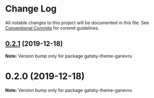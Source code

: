 # Change Log

All notable changes to this project will be documented in this file.
See [Conventional Commits](https://conventionalcommits.org) for commit guidelines.

## [0.2.1](https://github.com/Ganevru/gatsby-theme-ganevru/compare/gatsby-theme-ganevru@0.2.0...gatsby-theme-ganevru@0.2.1) (2019-12-18)

**Note:** Version bump only for package gatsby-theme-ganevru





# 0.2.0 (2019-12-18)

**Note:** Version bump only for package gatsby-theme-ganevru
